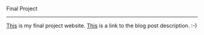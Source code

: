 Final Project
*****************************

[This](http://sites.bxmc.poly.edu/~maybaho/Final/about.html) is my final project website. [This](https://maybahowebdev.wordpress.com/2018/05/07/final-project/) is a link to the blog post description. :-) 